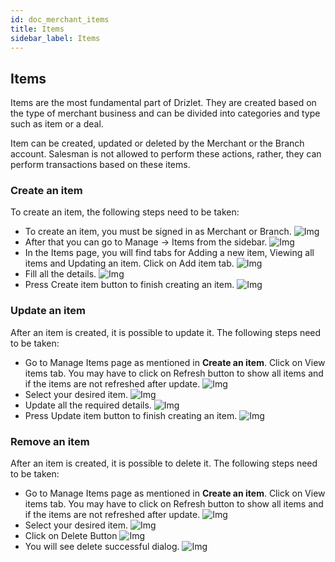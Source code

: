 ```yaml
---
id: doc_merchant_items
title: Items
sidebar_label: Items
---
```



## Items
Items are the most fundamental part of Drizlet. They are created based on the type of merchant business and can be divided into categories and type such as item or a deal.

Item can be created, updated or deleted by the Merchant or the Branch account. Salesman is not allowed to perform these actions, rather, they can perform transactions based on these items.

### Create an item
To create an item, the following steps need to be taken:

* To create an item, you must be signed in as Merchant or Branch.
![Img](../../../img/merchant_login.png?raw=true)
* After that you can go to Manage -> Items from the sidebar.
![Img](../../../img/branch_home.png?raw=true)
* In the Items page, you will find tabs for Adding a new item, Viewing all items and Updating an item. Click on Add item tab.
![Img](../../../img/add_item.png?raw=true)
* Fill all the details.
![Img](../../../img/add_item_details.png?raw=true)
* Press Create item button to finish creating an item.
![Img](../../../img/add_item_done.png?raw=true)

### Update an item
After an item is created, it is possible to update it. The following steps need to be taken:
* Go to Manage Items page as mentioned in __Create an item__. Click on View items tab. You may have to click on Refresh button to show all items and if the items are not refreshed after update.
![Img](../../../img/view_items.png?raw=true)
* Select your desired item.
![Img](../../../img/select_item.png?raw=true)
* Update all the required details.
![Img](../../../img/update_item.png?raw=true)
* Press Update item button to finish creating an item.
![Img](../../../img/update_item_done.png?raw=true)

### Remove an item
After an item is created, it is possible to delete it. The following steps need to be taken:
* Go to Manage Items page as mentioned in __Create an item__. Click on View items tab. You may have to click on Refresh button to show all items and if the items are not refreshed after update.
![Img](../../../img/view_items.png?raw=true)
* Select your desired item.
![Img](../../../img/select_item.png?raw=true)
* Click on Delete Button
![Img](../../../img/remove_item.png?raw=true)
* You will see delete successful dialog.
![Img](../../../img/remove_item_done.png?raw=true)

